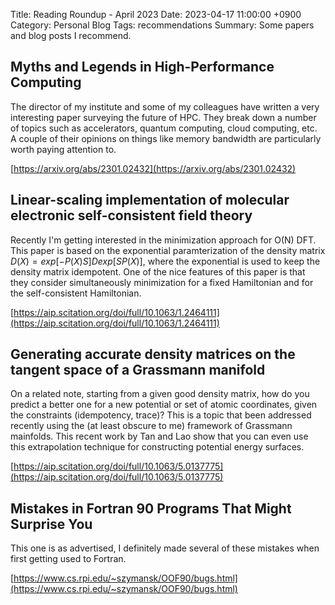 Title: Reading Roundup - April 2023
Date: 2023-04-17 11:00:00 +0900
Category: Personal Blog
Tags: recommendations
Summary: Some papers and blog posts I recommend.

## Myths and Legends in High-Performance Computing

The director of my institute and some of my colleagues have written a very interesting paper surveying the future of HPC. They break down a number of topics such as accelerators, quantum computing, cloud computing, etc. A couple of their opinions on things like memory bandwidth are particularly worth paying attention to.

[https://arxiv.org/abs/2301.02432](https://arxiv.org/abs/2301.02432)

## Linear-scaling implementation of molecular electronic self-consistent field theory

Recently I'm getting interested in the minimization approach for O(N) DFT. This paper is based on the exponential paramterization of the density matrix $D(X) = exp[-P(X)S]Dexp[SP(X)]$, where the exponential is used to keep the density matrix idempotent. One of the nice features of this paper is that they consider simultaneously minimization for a fixed Hamiltonian and for the self-consistent Hamiltonian. 

[https://aip.scitation.org/doi/full/10.1063/1.2464111](https://aip.scitation.org/doi/full/10.1063/1.2464111)

## Generating accurate density matrices on the tangent space of a Grassmann manifold

On a related note, starting from a given good density matrix, how do you predict a better one for a new potential or set of atomic coordinates, given the constraints (idempotency, trace)? This is a topic that been addressed recently using the (at least obscure to me) framework of Grassmann mainfolds. This recent work by Tan and Lao show that you can even use this extrapolation technique for constructing potential energy surfaces.

[https://aip.scitation.org/doi/full/10.1063/5.0137775](https://aip.scitation.org/doi/full/10.1063/5.0137775)

## Mistakes in Fortran 90 Programs That Might Surprise You 

This one is as advertised, I definitely made several of these mistakes when first getting used to Fortran.

[https://www.cs.rpi.edu/~szymansk/OOF90/bugs.html](https://www.cs.rpi.edu/~szymansk/OOF90/bugs.html)

